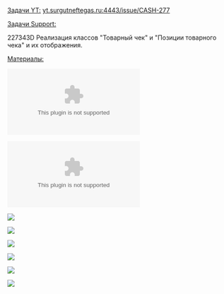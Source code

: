 <u>Задачи YT:</u>
[yt.surgutneftegas.ru:4443/issue/CASH-277](https://yt.surgutneftegas.ru:4443/issue/CASH-277)

<u>Задачи Support:</u>
<p>227343D Реализация классов "Товарный чек" и "Позиции товарного чека" и их отображения.</p>

<u>Материалы:</u>

![](Описание%20ПО%20для%20%20ККТ%20в%20текущей%20реализации.docx)

![](ККТ,%20примеры%20чеков,%20БСО.docx)

![](Pasted%20image%2020250603085252.png)


![](1%201.png)

![](2%201.png)

![](3%201.png)

![](Pasted%20image%2020250917133032.png)

![](Pasted%20image%2020251007102609.png)
